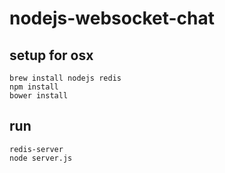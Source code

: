 # nodejs-websocket-chat
## setup for osx
```
brew install nodejs redis
npm install
bower install
```

## run
```
redis-server
node server.js
```
